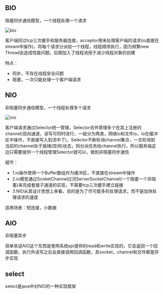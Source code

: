 ## BIO

阻塞同步通信模型，一个线程处理一个请求

![bio](https://pcsdata.baidu.com/thumbnail/8a9257fd0k700cf216d47bfc4ad8737b?fid=1508469986-16051585-733691224096521&rt=pr&sign=FDTAER-yUdy3dSFZ0SVxtzShv1zcMqd-mxUIvv59fM0Lg%2BONaWLpAwPTQ7A%3D&expires=2h&chkv=0&chkbd=0&chkpc=&dp-logid=1275034477&dp-callid=0&time=1619085600&size=c1600_u1600&quality=100&vuk=-&ft=video)

客户端同过tcp三次握手和服务器连接，acceptor用来处理客户端的请求(io直接在stream中操作)，将每个请求分派给一个线程，线程顺序执行，因为频繁new Thread会造成性能问题，后期加入了线程池用于减少线程对象的创建

特点：
  - 同步，不存在线程安全问题
  - 阻塞，一次只能处理一个客户端请求

## NIO

非阻塞同步通信模型，一个线程处理多个请求

![nio](https://pcsdata.baidu.com/thumbnail/d9000ce1aq06a9782c479101c29f6e66?fid=1508469986-16051585-254446546933029&rt=pr&sign=FDTAER-yUdy3dSFZ0SVxtzShv1zcMqd-%2F%2BwD%2FY5%2Bo1hExLJI7%2B%2BgGczCwlQ%3D&expires=2h&chkv=0&chkbd=0&chkpc=&dp-logid=1401519158&dp-callid=0&time=1619085600&size=c1600_u1600&quality=100&vuk=-&ft=video)

客户端请求通过Selector统一管理，Selector另外管理多个在其上注册的channel(双向通道，读写可同时进行，一般分为两类，网络io和文件io，io在缓冲区中操作，不直接写入到流中了)，Selector不断轮询channel集合，一旦轮询到当前的channel处于就绪(空闲)状态，则分派任务给channel执行，所以服务端这边只需要提供一个线程管理Selector就可以，做到非阻塞同步通信

细节：
  - 1.io操作使用一个Buffer数组作为缓冲区，不直接在stream中操作
  - 2.io模型通过ScoketChannel过河ServerSocketChannel(一个阻塞一个非阻塞)来完成套接子通道的实现，不需要tcp三次握手建立链接
  - 3.NIO从其设计思想上来看，目的是为了尽可能多的处理请求，而不是加快处理请求的速度

适用场景：短连接，小数据

## AIO

非阻塞异步

简单来说AIO这个东西是使用系统api提供的read和write实现的，它会返回一个回调函数，执行外读写之后会直接调用回调函数，其socket，channel和文件都是异步实现

## select

select是java中对NIO的一种实现框架


